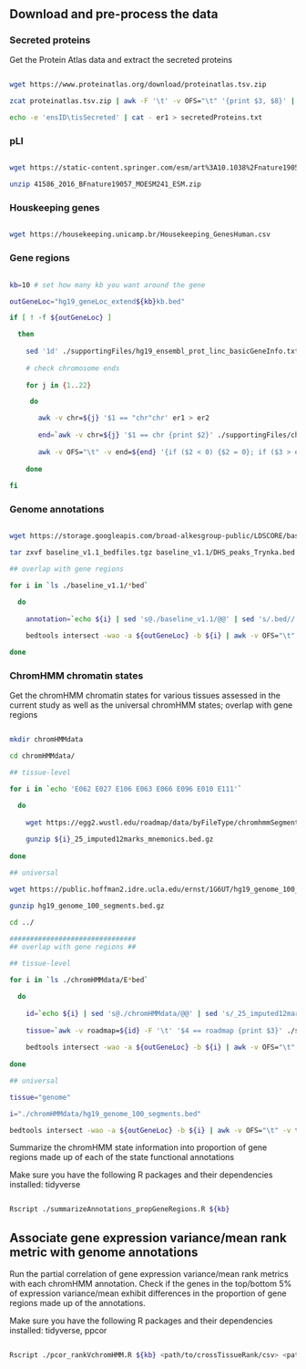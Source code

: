 # 

## Download and pre-process the data 

### Secreted proteins

Get the Protein Atlas data and extract the secreted proteins

```bash

wget https://www.proteinatlas.org/download/proteinatlas.tsv.zip

zcat proteinatlas.tsv.zip | awk -F '\t' -v OFS="\t" '{print $3, $8}' | awk -F '\t' -v OFS="\t" '{ if ( $2 ~ /ecrete/) {$3 = "yes"} else {$3 = "no"}; print $1, $3}' | sed '1d' > er1

echo -e 'ensID\tisSecreted' | cat - er1 > secretedProteins.txt 

```

### pLI

```sh

wget https://static-content.springer.com/esm/art%3A10.1038%2Fnature19057/MediaObjects/41586_2016_BFnature19057_MOESM241_ESM.zip

unzip 41586_2016_BFnature19057_MOESM241_ESM.zip

```

### Houskeeping genes

```bash

wget https://housekeeping.unicamp.br/Housekeeping_GenesHuman.csv

```

### Gene regions

```bash

kb=10 # set how many kb you want around the gene 

outGeneLoc="hg19_geneLoc_extend${kb}kb.bed"

if [ ! -f ${outGeneLoc} ]

  then
  
    sed '1d' ./supportingFiles/hg19_ensembl_prot_linc_basicGeneInfo.txt | awk -v OFS="\t" -v kb=${kb} '{print "chr"$1,$2-(kb * 10^3),$3+(kb * 10^3),$4}' | sort -u > er1
    
    # check chromosome ends
    
    for j in {1..22}

     do

       awk -v chr=${j} '$1 == "chr"chr' er1 > er2
        
       end=`awk -v chr=${j} '$1 == chr {print $2}' ./supportingFiles/chromsizes.txt`
        
       awk -v OFS="\t" -v end=${end} '{if ($2 < 0) {$2 = 0}; if ($3 > end) {$3 = end}; print $0}' er2 >> ${outGeneLoc}
        
    done
    
fi

```

### Genome annotations

```bash

wget https://storage.googleapis.com/broad-alkesgroup-public/LDSCORE/baseline_v1.1_bedfiles.tgz

tar zxvf baseline_v1.1_bedfiles.tgz baseline_v1.1/DHS_peaks_Trynka.bed baseline_v1.1/Enhancer_Hoffman.bed baseline_v1.1/Repressed_Hoffman.bed baseline_v1.1/PromoterFlanking_Hoffman.bed baseline_v1.1/SuperEnhancer_Hnisz.bed baseline_v1.1/Transcribed_Hoffman.bed

## overlap with gene regions

for i in `ls ./baseline_v1.1/*bed` 

  do
  
    annotation=`echo ${i} | sed 's@./baseline_v1.1/@@' | sed 's/.bed//'`
    
    bedtools intersect -wao -a ${outGeneLoc} -b ${i} | awk -v OFS="\t" -v ann=${annotation} '{print $1,$2,$3,$4,ann,$8}' > hg19geneRegions_bp_${annotation}_${kb}kb.txt

done

```

### ChromHMM chromatin states

Get the chromHMM chromatin states for various tissues assessed in the current study as well as the universal chromHMM states; overlap with gene regions

```bash

mkdir chromHMMdata

cd chromHMMdata/

## tissue-level

for i in `echo 'E062 E027 E106 E063 E066 E096 E010 E111'`

  do
  
    wget https://egg2.wustl.edu/roadmap/data/byFileType/chromhmmSegmentations/ChmmModels/imputed12marks/jointModel/final/${i}_25_imputed12marks_mnemonics.bed.gz
    
    gunzip ${i}_25_imputed12marks_mnemonics.bed.gz 
    
done

## universal

wget https://public.hoffman2.idre.ucla.edu/ernst/1G6UT/hg19_genome_100_segments.bed.gz

gunzip hg19_genome_100_segments.bed.gz

cd ../

###############################
## overlap with gene regions ##

## tissue-level

for i in `ls ./chromHMMdata/E*bed`

  do
  
    id=`echo ${i} | sed 's@./chromHMMdata/@@' | sed 's/_25_imputed12marks_mnemonics.bed//'`
    
    tissue=`awk -v roadmap=${id} -F '\t' '$4 == roadmap {print $3}' ./supportingFiles/chromHMMinfo.txt`
    
    bedtools intersect -wao -a ${outGeneLoc} -b ${i} | awk -v OFS="\t" -v tissue=${tissue} '$8 != "." {print $1,$2,$3,$4,tissue,$8,$9}' > hg19geneRegions_bpENCODEchromHMM_${tissue}_${kb}kb.txt
           
done

## universal

tissue="genome"

i="./chromHMMdata/hg19_genome_100_segments.bed"

bedtools intersect -wao -a ${outGeneLoc} -b ${i} | awk -v OFS="\t" -v tissue=${tissue} '$8 != "." {print $1,$2,$3,$4,tissue,$8,$9}' > hg19geneRegions_bpENCODEchromHMM_${tissue}_${kb}kb.txt

```

Summarize the chromHMM state information into proportion of gene regions made up of each of the state functional annotations

Make sure you have the following R packages and their dependencies installed: tidyverse

```bash

Rscript ./summarizeAnnotations_propGeneRegions.R ${kb}

```

## Associate gene expression variance/mean rank metric with genome annotations

Run the partial correlation of gene expression variance/mean rank metrics with each chromHMM annotation. Check if the genes in the top/bottom 5% of expression variance/mean exhibit differences in the proportion of gene regions made up of the annotations. 

Make sure you have the following R packages and their dependencies installed: tidyverse, ppcor

```bash

Rscript ./pcor_rankVchromHMM.R ${kb} <path/to/crossTissueRank/csv> <path/to/tissueLevelRank/directory>

```
